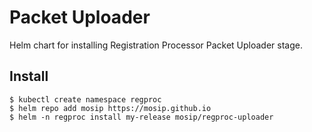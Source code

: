 # Packet Uploader

Helm chart for installing Registration Processor Packet Uploader stage.

## Install
```console
$ kubectl create namespace regproc
$ helm repo add mosip https://mosip.github.io
$ helm -n regproc install my-release mosip/regproc-uploader
```

